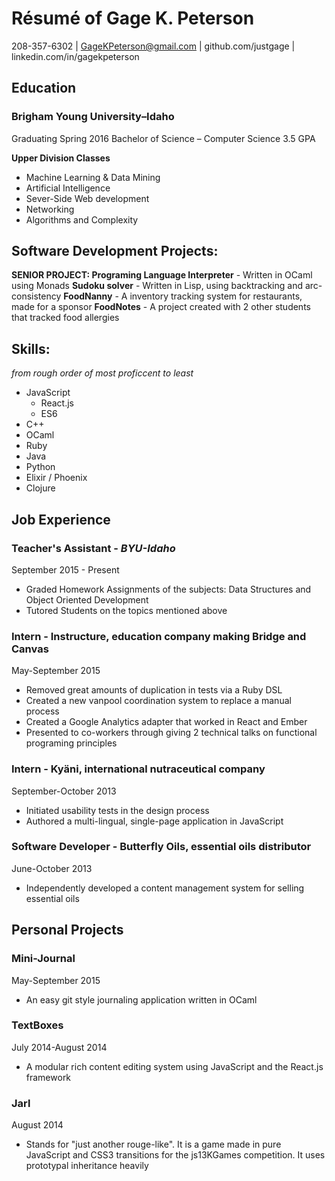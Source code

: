 Résumé of Gage K. Peterson
=========================

208-357-6302 | GageKPeterson@gmail.com | github.com/justgage | linkedin.com/in/gagekpeterson

Education
---------

### Brigham Young University–Idaho
Graduating Spring 2016
Bachelor of Science – Computer Science   3.5 GPA

**Upper Division Classes**
- Machine Learning & Data Mining
- Artificial Intelligence
- Sever-Side Web development
- Networking
- Algorithms and Complexity

## Software Development Projects:
**SENIOR PROJECT: Programing Language Interpreter** - Written in OCaml using Monads
**Sudoku solver** - Written in Lisp, using backtracking and arc-consistency
**FoodNanny** - A inventory tracking system for restaurants, made for a sponsor
**FoodNotes** - A project created with 2 other students that tracked food allergies

Skills:
------
_from rough order of most proficcent to least_
- JavaScript
   - React.js
   - ES6 
- C++
- OCaml
- Ruby
- Java
- Python
- Elixir / Phoenix
- Clojure

Job Experience
--------------

### Teacher's Assistant - _BYU-Idaho_
September 2015 - Present

- Graded Homework Assignments of the subjects: Data Structures and Object Oriented Development
- Tutored Students on the topics mentioned above

### Intern - Instructure, education company making Bridge and Canvas
May-September 2015

- Removed great amounts of duplication in tests via a Ruby DSL
- Created a new vanpool coordination system to replace a manual process
- Created a Google Analytics adapter that worked in React and Ember
- Presented to co-workers through giving 2 technical talks on functional programing principles


### Intern - Kyäni, international nutraceutical company
September-October 2013

- Initiated usability tests in the design process
- Authored a multi-lingual, single-page application in JavaScript

### Software Developer - Butterfly Oils, essential oils distributor
June-October 2013

- Independently developed a content management system for selling essential oils


Personal Projects
----------------
### Mini-Journal
May-September 2015

- An easy git style journaling application written in OCaml

### TextBoxes
July 2014-August 2014
- A modular rich content editing system using JavaScript and the React.js framework

### Jarl
August 2014

- Stands for "just another rouge-like". It is a game made in pure JavaScript and CSS3 transitions for the js13KGames competition. It uses prototypal inheritance heavily

